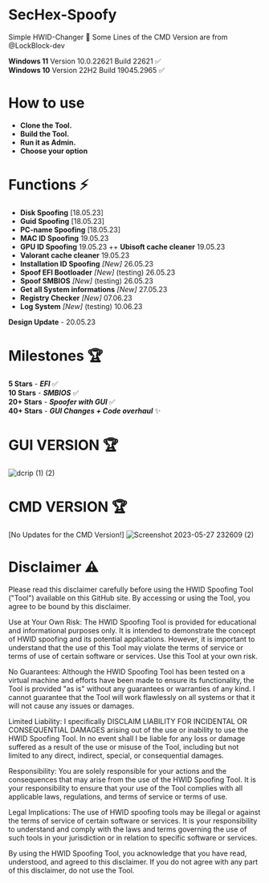 # SecHex-Spoofy

Simple HWID-Changer 🔑︎
Some Lines of the CMD Version are from @LockBlock-dev 

**Windows 11** Version 10.0.22621 Build 22621 ✅                                      
**Windows 10** Version 22H2 Build 19045.2965 ✅


# How to use
+ **Clone the Tool.**
+ **Build the Tool.**
+ **Run it as Admin.**
+ **Choose your option**


# Functions ⚡
+ **Disk Spoofing** [18.05.23]
+ **Guid Spoofing** [18.05.23]
+ **PC-name Spoofing** [18.05.23]
+ **MAC ID Spoofing** 19.05.23
+ **GPU ID Spoofing** 19.05.23
++ **Ubisoft cache cleaner** 19.05.23
+ **Valorant cache cleaner** 19.05.23
+ **Installation ID Spoofing** *[New]* 26.05.23
+ **Spoof EFI Bootloader** *[New]* (testing) 26.05.23
+ **Spoof SMBIOS** *[New]* (testing) 26.05.23
+ **Get all System informations** *[New]* 27.05.23
+ **Registry Checker** *[New]* 07.06.23
+ **Log System** *[New]* (testing) 10.06.23



**Design Update** - 20.05.23

# Milestones 🏆
**5 Stars** - ***EFI*** ✅                             
**10 Stars** - ***SMBIOS***  ✅                                                                 
**20+ Stars** - ***Spoofer with GUI*** ✅       
**40+ Stars** - ***GUI Changes + Code overhaul*** ✨         

# GUI VERSION 🏆
![dcrip (1) (2)](https://github.com/SecHex/SecHex-Spoofy/assets/96635023/678b29dc-4110-4d4e-bda1-f7948d5c31fb)


# CMD VERSION 🏆
[No Updates for the CMD Version!]
![Screenshot 2023-05-27 232609 (2)](https://github.com/SecHex/SecHex-Spoofy/assets/96635023/c401bd71-b489-4391-bcf6-231dd99353f5)




# Disclaimer ⚠️
Please read this disclaimer carefully before using the HWID Spoofing Tool ("Tool") available on this GitHub site. By accessing or using the Tool, you agree to be bound by this disclaimer.

Use at Your Own Risk: The HWID Spoofing Tool is provided for educational and informational purposes only. It is intended to demonstrate the concept of HWID spoofing and its potential applications. However, it is important to understand that the use of this Tool may violate the terms of service or terms of use of certain software or services. Use this Tool at your own risk.

No Guarantees: Although the HWID Spoofing Tool has been tested on a virtual machine and efforts have been made to ensure its functionality, the Tool is provided "as is" without any guarantees or warranties of any kind. I cannot guarantee that the Tool will work flawlessly on all systems or that it will not cause any issues or damages.

Limited Liability: I specifically DISCLAIM LIABILITY FOR INCIDENTAL OR CONSEQUENTIAL DAMAGES arising out of the use or inability to use the HWID Spoofing Tool. In no event shall I be liable for any loss or damage suffered as a result of the use or misuse of the Tool, including but not limited to any direct, indirect, special, or consequential damages.

Responsibility: You are solely responsible for your actions and the consequences that may arise from the use of the HWID Spoofing Tool. It is your responsibility to ensure that your use of the Tool complies with all applicable laws, regulations, and terms of service or terms of use.

Legal Implications: The use of HWID spoofing tools may be illegal or against the terms of service of certain software or services. It is your responsibility to understand and comply with the laws and terms governing the use of such tools in your jurisdiction or in relation to specific software or services.

By using the HWID Spoofing Tool, you acknowledge that you have read, understood, and agreed to this disclaimer. If you do not agree with any part of this disclaimer, do not use the Tool.
